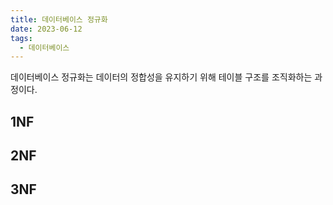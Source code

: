 ```yaml
---
title: 데이터베이스 정규화
date: 2023-06-12
tags:
  - 데이터베이스
---
```

  
데이터베이스 정규화는 데이터의 정합성을 유지하기 위해 테이블 구조를 조직화하는 과정이다.

## 1NF

## 2NF

## 3NF
